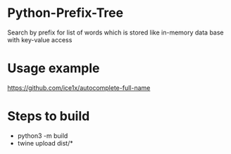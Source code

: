 # Python-Prefix-Tree
Search by prefix for list of words which is stored like in-memory data base with key-value access

# Usage example
https://github.com/ice1x/autocomplete-full-name

# Steps to build
- python3 -m build
- twine upload dist/*